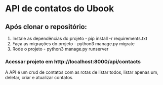 # API de contatos do Ubook

## Após clonar o repositório:

<ol>
<li>Instale as dependências do projeto - pip install -r requirements.txt</li>
<li>Faça as migrações do projeto - python3 manage.py migrate</li>
<li>Rode o projeto - python3 manage.py runserver</li>
</ol>

### Acessar projeto em http://localhost:8000/api/contacts

A API é um crud de contatos com as rotas de listar todos, listar apenas um, deletar, criar e atualizar contatos.